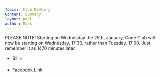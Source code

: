 ```yaml
---
Topic:  Club Meeting
Content: Summary
layout: post
author: Mark
---
```

PLEASE NOTE!
Starting on Wednesday the 25th, January, Code Club will now be starting on Wednesday, 17:30, rather than Tuesday, 17:00. Just remember it as 1470 minutes later. 
- Bill 
⭐️



* [Facebook Link](https://www.facebook.com/720665616418529/posts/675584440926647)



